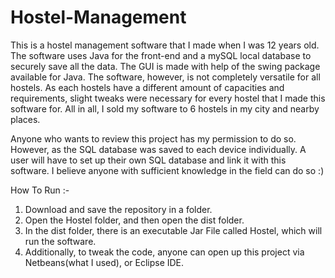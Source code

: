 # Hostel-Management
This is a hostel management software that I made when I was 12 years old. The software uses Java for the front-end and a mySQL local database to securely save all the data.
The GUI is made with help of the swing package available for Java. The software, however, is not completely versatile for all hostels. As each hostels have a different amount of 
capacities and requirements, slight tweaks were necessary for every hostel that I made this software for. All in all, I sold my software to 6 hostels in my city and nearby places.

Anyone who wants to review this project has my permission to do so. However, as the SQL database was saved to each device individually. A user will have to set up their own SQL database
and link it with this software. I believe anyone with sufficient knowledge in the field can do so :)

How To Run :-

1. Download and save the repository in a folder.
2. Open the Hostel folder, and then open the dist folder.
3. In the dist folder, there is an executable Jar File called Hostel, which will run the software.
4. Additionally, to tweak the code, anyone can open up this project via Netbeans(what I used), or Eclipse IDE.
